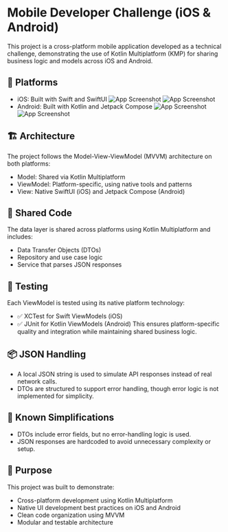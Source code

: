 # Mobile Developer Challenge (iOS & Android)

This project is a cross-platform mobile application developed as a technical challenge, demonstrating the use of Kotlin Multiplatform (KMP) for sharing business logic and models across iOS and Android.

## 📱 Platforms
- iOS: Built with Swift and SwiftUI
![App Screenshot](https://imgur.com/9Vc0sHk)
![App Screenshot](https://imgur.com/jn1SXAp)
- Android: Built with Kotlin and Jetpack Compose
![App Screenshot](https://imgur.com/aerI5oX)
![App Screenshot](https://imgur.com/3YQYYR5)

## 🏗 Architecture
The project follows the Model-View-ViewModel (MVVM) architecture on both platforms:
- Model: Shared via Kotlin Multiplatform
- ViewModel: Platform-specific, using native tools and patterns
- View: Native SwiftUI (iOS) and Jetpack Compose (Android)

## 🔗 Shared Code
The data layer is shared across platforms using Kotlin Multiplatform and includes:
- Data Transfer Objects (DTOs)
- Repository and use case logic
- Service that parses JSON responses

## 🧪 Testing
Each ViewModel is tested using its native platform technology:
- ✅ XCTest for Swift ViewModels (iOS)
- ✅ JUnit for Kotlin ViewModels (Android)
This ensures platform-specific quality and integration while maintaining shared business logic.

## 📦 JSON Handling
- A local JSON string is used to simulate API responses instead of real network calls.
- DTOs are structured to support error handling, though error logic is not implemented for simplicity.

## 🚧 Known Simplifications
- DTOs include error fields, but no error-handling logic is used.
- JSON responses are hardcoded to avoid unnecessary complexity or setup.

## 🚀 Purpose
This project was built to demonstrate:
- Cross-platform development using Kotlin Multiplatform
- Native UI development best practices on iOS and Android
- Clean code organization using MVVM
- Modular and testable architecture